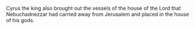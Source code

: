 Cyrus the king also brought out the vessels of the house of the Lord that Nebuchadnezzar had carried away from Jerusalem and placed in the house of his gods.
